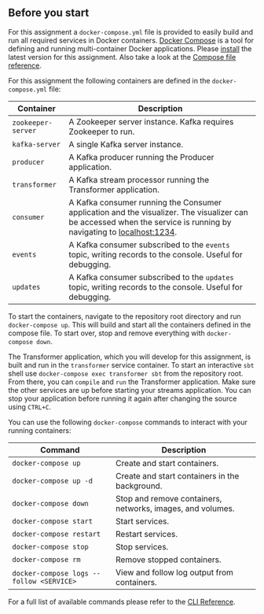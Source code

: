 ## Before you start

For this assignment a `docker-compose.yml` file is provided to easily build and
run all required services in Docker containers.
[Docker Compose](https://docs.docker.com/compose/) is a tool for defining and
running multi-container Docker applications. Please
[install](https://docs.docker.com/compose/install/) the latest version for
this assignment. Also take a look at the
[Compose file reference](https://docs.docker.com/compose/compose-file/).

For this assignment the following containers are defined in the
`docker-compose.yml` file:

| Container          | Description                                                                                                                                                                                |
| ------------------ | ------------------------------------------------------------------------------------------------------------------------------------------------------------------------------------------ |
| `zookeeper-server` | A Zookeeper server instance. Kafka requires Zookeeper to run.                                                                                                                              |
| `kafka-server`     | A single Kafka server instance.                                                                                                                                                            |
| `producer`         | A Kafka producer running the Producer application.                                                                                                                                         |
| `transformer`      | A Kafka stream processor running the Transformer application.                                                                                                                              |
| `consumer`         | A Kafka consumer running the Consumer application and the visualizer. The visualizer can be accessed when the service is running by navigating to [localhost:1234](http://localhost:1234). |
| `events`           | A Kafka consumer subscribed to the `events` topic, writing records to the console. Useful for debugging.                                                                                   |
| `updates`          | A Kafka consumer subscribed to the `updates` topic, writing records to the console. Useful for debugging.                                                                                  |

To start the containers, navigate to the repository root directory and run
`docker-compose up`. This will build and start all the containers defined in
the compose file. To start over, stop and remove everything with
`docker-compose down`.

The Transformer application, which you will develop for this assignment, is
built and run in the `transformer` service container. To start an interactive
`sbt` shell use `docker-compose exec transformer sbt` from the repository root.
From there, you can `compile` and `run` the Transformer application. Make sure
the other services are up before starting your streams application. You can stop
your application before running it again after changing the source using
`CTRL+C`.

You can use the following `docker-compose` commands to interact with your
running containers:

| Command                                  | Description                                                |
| ---------------------------------------- | ---------------------------------------------------------- |
| `docker-compose up`                      | Create and start containers.                               |
| `docker-compose up -d`                   | Create and start containers in the background.             |
| `docker-compose down`                    | Stop and remove containers, networks, images, and volumes. |
| `docker-compose start`                   | Start services.                                            |
| `docker-compose restart`                 | Restart services.                                          |
| `docker-compose stop`                    | Stop services.                                             |
| `docker-compose rm`                      | Remove stopped containers.                                 |
| `docker-compose logs --follow <SERVICE>` | View and follow log output from containers.                |

For a full list of available commands please refer to the
[CLI Reference](https://docs.docker.com/compose/reference/overview/).
